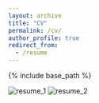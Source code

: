 ```yaml
---
layout: archive
title: "CV"
permalink: /cv/
author_profile: true
redirect_from:
  - /resume
---
```


{% include base_path %}


![resume_1](https://user-images.githubusercontent.com/13656683/187024339-8b02acc3-28ef-4480-8a09-e69a4db2b8fc.jpg)
![resume_2](https://user-images.githubusercontent.com/13656683/187024341-a4056c20-ba8c-4b78-a7eb-aa76a158af4b.jpg)

